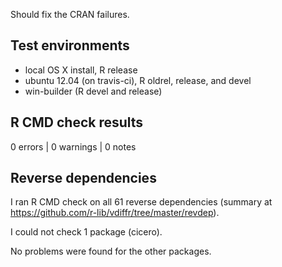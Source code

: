 
Should fix the CRAN failures.


## Test environments

* local OS X install, R release
* ubuntu 12.04 (on travis-ci), R oldrel, release, and devel
* win-builder (R devel and release)


## R CMD check results

0 errors | 0 warnings | 0 notes


## Reverse dependencies

I ran R CMD check on all 61 reverse dependencies (summary at
https://github.com/r-lib/vdiffr/tree/master/revdep).

I could not check 1 package (cicero).

No problems were found for the other packages.
